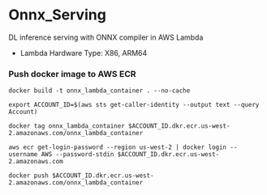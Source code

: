 # Onnx_Serving
DL inference serving with ONNX compiler in AWS Lambda
- Lambda Hardware Type:  X86, ARM64

### Push docker image to AWS ECR
```
docker build -t onnx_lambda_container . --no-cache

export ACCOUNT_ID=$(aws sts get-caller-identity --output text --query Account)

docker tag onnx_lambda_container $ACCOUNT_ID.dkr.ecr.us-west-2.amazonaws.com/onnx_lambda_container

aws ecr get-login-password --region us-west-2 | docker login --username AWS --password-stdin $ACCOUNT_ID.dkr.ecr.us-west-2.amazonaws.com

docker push $ACCOUNT_ID.dkr.ecr.us-west-2.amazonaws.com/onnx_lambda_container

